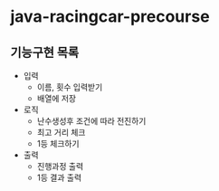 # java-racingcar-precourse

## 기능구현 목록
- 입력
  - 이름, 횟수 입력받기
  - 배열에 저장
- 로직
  - 난수생성후 조건에 따라 전진하기
  - 최고 거리 체크
  - 1등 체크하기
- 출력
  - 진행과정 출력
  - 1등 결과 출력